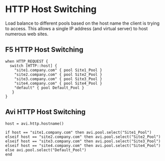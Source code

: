 # HTTP Host Switching

Load balance to different pools based on the host name the client is trying to access.  This allows a single IP address (and virtual server) to host numerous web sites.

## F5 HTTP Host Switching

```
when HTTP_REQUEST {
  switch [HTTP::host] {
    "site1.company.com" { pool Site1_Pool }
    "site2.company.com" { pool Site2_Pool }
    "site3.company.com" { pool Site3_Pool }
    "site4.company.com" { pool Site4_Pool }
    "default" { pool Default_Pool }
   }
}
```

## Avi HTTP Host Switching

```
host = avi.http.hostname()

if host == "site1.company.com" then avi.pool.select("Site1_Pool")
elseif host == "site2.company.com" then avi.pool.select("Site2_Pool")
elseif host == "site3.company.com" then avi.pool.select("Site3_Pool")
elseif host == "site4.company.com" then avi.pool.select("Site4_Pool")
else avi.pool.select("Default_Pool")
end
```
